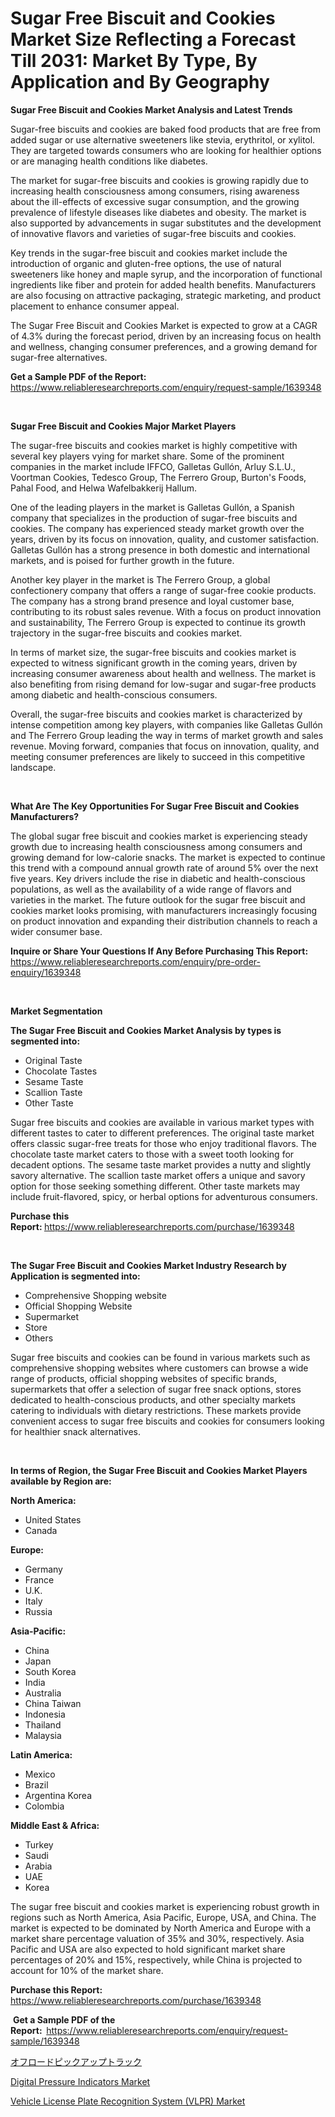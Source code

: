 <p><h1>Sugar Free Biscuit and Cookies Market Size Reflecting a Forecast Till 2031: Market By Type, By Application and By Geography</h1></p><p><strong>Sugar Free Biscuit and Cookies Market Analysis and Latest Trends</strong></p>
<p><p>Sugar-free biscuits and cookies are baked food products that are free from added sugar or use alternative sweeteners like stevia, erythritol, or xylitol. They are targeted towards consumers who are looking for healthier options or are managing health conditions like diabetes.</p><p>The market for sugar-free biscuits and cookies is growing rapidly due to increasing health consciousness among consumers, rising awareness about the ill-effects of excessive sugar consumption, and the growing prevalence of lifestyle diseases like diabetes and obesity. The market is also supported by advancements in sugar substitutes and the development of innovative flavors and varieties of sugar-free biscuits and cookies.</p><p>Key trends in the sugar-free biscuit and cookies market include the introduction of organic and gluten-free options, the use of natural sweeteners like honey and maple syrup, and the incorporation of functional ingredients like fiber and protein for added health benefits. Manufacturers are also focusing on attractive packaging, strategic marketing, and product placement to enhance consumer appeal.</p><p>The Sugar Free Biscuit and Cookies Market is expected to grow at a CAGR of 4.3% during the forecast period, driven by an increasing focus on health and wellness, changing consumer preferences, and a growing demand for sugar-free alternatives.</p></p>
<p><strong>Get a Sample PDF of the Report:&nbsp;</strong> <a href="https://www.reliableresearchreports.com/enquiry/request-sample/1639348">https://www.reliableresearchreports.com/enquiry/request-sample/1639348</a></p>
<p>&nbsp;</p>
<p><strong>Sugar Free Biscuit and Cookies Major Market Players</strong></p>
<p><p>The sugar-free biscuits and cookies market is highly competitive with several key players vying for market share. Some of the prominent companies in the market include IFFCO, Galletas Gullón, Arluy S.L.U., Voortman Cookies, Tedesco Group, The Ferrero Group, Burton's Foods, Pahal Food, and Helwa Wafelbakkerij Hallum.</p><p>One of the leading players in the market is Galletas Gullón, a Spanish company that specializes in the production of sugar-free biscuits and cookies. The company has experienced steady market growth over the years, driven by its focus on innovation, quality, and customer satisfaction. Galletas Gullón has a strong presence in both domestic and international markets, and is poised for further growth in the future.</p><p>Another key player in the market is The Ferrero Group, a global confectionery company that offers a range of sugar-free cookie products. The company has a strong brand presence and loyal customer base, contributing to its robust sales revenue. With a focus on product innovation and sustainability, The Ferrero Group is expected to continue its growth trajectory in the sugar-free biscuits and cookies market.</p><p>In terms of market size, the sugar-free biscuits and cookies market is expected to witness significant growth in the coming years, driven by increasing consumer awareness about health and wellness. The market is also benefiting from rising demand for low-sugar and sugar-free products among diabetic and health-conscious consumers.</p><p>Overall, the sugar-free biscuits and cookies market is characterized by intense competition among key players, with companies like Galletas Gullón and The Ferrero Group leading the way in terms of market growth and sales revenue. Moving forward, companies that focus on innovation, quality, and meeting consumer preferences are likely to succeed in this competitive landscape.</p></p>
<p>&nbsp;</p>
<p><strong>What Are The Key Opportunities For Sugar Free Biscuit and Cookies Manufacturers?</strong></p>
<p><p>The global sugar free biscuit and cookies market is experiencing steady growth due to increasing health consciousness among consumers and growing demand for low-calorie snacks. The market is expected to continue this trend with a compound annual growth rate of around 5% over the next five years. Key drivers include the rise in diabetic and health-conscious populations, as well as the availability of a wide range of flavors and varieties in the market. The future outlook for the sugar free biscuit and cookies market looks promising, with manufacturers increasingly focusing on product innovation and expanding their distribution channels to reach a wider consumer base.</p></p>
<p><strong>Inquire or Share Your Questions If Any Before Purchasing This Report:</strong> <a href="https://www.reliableresearchreports.com/enquiry/pre-order-enquiry/1639348">https://www.reliableresearchreports.com/enquiry/pre-order-enquiry/1639348</a></p>
<p>&nbsp;</p>
<p><strong>Market Segmentation</strong></p>
<p><strong>The Sugar Free Biscuit and Cookies Market Analysis by types is segmented into:</strong></p>
<p><ul><li>Original Taste</li><li>Chocolate Tastes</li><li>Sesame Taste</li><li>Scallion Taste</li><li>Other Taste</li></ul></p>
<p><p>Sugar free biscuits and cookies are available in various market types with different tastes to cater to different preferences. The original taste market offers classic sugar-free treats for those who enjoy traditional flavors. The chocolate taste market caters to those with a sweet tooth looking for decadent options. The sesame taste market provides a nutty and slightly savory alternative. The scallion taste market offers a unique and savory option for those seeking something different. Other taste markets may include fruit-flavored, spicy, or herbal options for adventurous consumers.</p></p>
<p><strong>Purchase this Report:&nbsp;</strong><a href="https://www.reliableresearchreports.com/purchase/1639348">https://www.reliableresearchreports.com/purchase/1639348</a></p>
<p>&nbsp;</p>
<p><strong>The Sugar Free Biscuit and Cookies Market Industry Research by Application is segmented into:</strong></p>
<p><ul><li>Comprehensive Shopping website</li><li>Official Shopping Website</li><li>Supermarket</li><li>Store</li><li>Others</li></ul></p>
<p><p>Sugar free biscuits and cookies can be found in various markets such as comprehensive shopping websites where customers can browse a wide range of products, official shopping websites of specific brands, supermarkets that offer a selection of sugar free snack options, stores dedicated to health-conscious products, and other specialty markets catering to individuals with dietary restrictions. These markets provide convenient access to sugar free biscuits and cookies for consumers looking for healthier snack alternatives.</p></p>
<p>&nbsp;</p>
<p><strong>In terms of Region, the Sugar Free Biscuit and Cookies Market Players available by Region are:</strong></p>
<p>
    <p> <strong> North America: </strong>
        <ul>
            <li>United States</li>
            <li>Canada</li>
        </ul>
        </p> 
    <p> <strong> Europe: </strong>
        <ul>
            <li>Germany</li>
            <li>France</li>
            <li>U.K.</li>
            <li>Italy</li>
            <li>Russia</li>
        </ul>
        </p> 
    <p> <strong> Asia-Pacific: </strong>
        <ul>
            <li>China</li>
            <li>Japan</li>
            <li>South Korea</li>
            <li>India</li>
            <li>Australia</li>
            <li>China Taiwan</li>
            <li>Indonesia</li>
            <li>Thailand</li>
            <li>Malaysia</li>
        </ul>
        </p> 
    <p> <strong> Latin America: </strong>
        <ul>
            <li>Mexico</li>
            <li>Brazil</li>
            <li>Argentina Korea</li>
            <li>Colombia</li>
        </ul>
        </p> 
    <p> <strong> Middle East & Africa: </strong>
        <ul>
            <li>Turkey</li>
            <li>Saudi</li>
            <li>Arabia</li>
            <li>UAE</li>
            <li>Korea</li>
        </ul>
    </p>
    </p>
<p><p>The sugar free biscuit and cookies market is experiencing robust growth in regions such as North America, Asia Pacific, Europe, USA, and China. The market is expected to be dominated by North America and Europe with a market share percentage valuation of 35% and 30%, respectively. Asia Pacific and USA are also expected to hold significant market share percentages of 20% and 15%, respectively, while China is projected to account for 10% of the market share.</p></p>
<p><strong>Purchase this Report: </strong><a href="https://www.reliableresearchreports.com/purchase/1639348">https://www.reliableresearchreports.com/purchase/1639348</a></p>
<p>&nbsp;<strong>Get a Sample PDF of the Report:&nbsp;&nbsp;</strong><a href="https://www.reliableresearchreports.com/enquiry/request-sample/1639348">https://www.reliableresearchreports.com/enquiry/request-sample/1639348</a></p>
<p><strong></strong></p>
<p><p><a href="https://github.com/ppmazlotr77499/Market-Research-Report-List-1/blob/main/79725947103.md">オフロードピックアップトラック</a></p><p><a href="https://view.publitas.com/reportprime-1/digital-pressure-indicators-market-size-2024-2031-global-industrial-analysis-key-geographical-regions-market-share-top-key-players-product-types-and-forecast-research-report/">Digital Pressure Indicators Market</a></p><p><a href="https://scarlet-rocket-c63.notion.site/Global-Vehicle-License-Plate-Recognition-System-VLPR-Market-Size-and-Market-Trends-Insights-and-P-8b1eec6426cc45c58fbb09e754dcbcf2">Vehicle License Plate Recognition System (VLPR) Market</a></p></p>